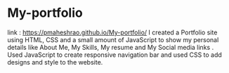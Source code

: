 # My-portfolio
link : https://pmaheshrao.github.io/My-portfolio/ 
I created a Portfolio site using HTML, CSS and a small amount of JavaScript to show my personal details like About Me, My Skills, My resume and My Social media links  . Used JavaScript to create responsive navigation bar and used CSS to add designs and style to the website.
